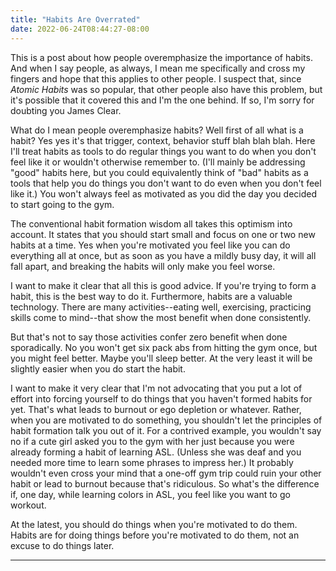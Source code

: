 ```yaml
---
title: "Habits Are Overrated"
date: 2022-06-24T08:44:27-08:00
---
```


This is a post about how people overemphasize the importance of habits.
And when I say people, as always, I mean me specifically and cross my fingers and hope that this applies to other people.
I suspect that, since *Atomic Habits* was so popular, that other people also have this problem, but it's possible that it covered this and I'm the one behind.
If so, I'm sorry for doubting you James Clear.

What do I mean people overemphasize habits?
Well first of all what is a habit?
Yes yes it's that trigger, context, behavior stuff blah blah blah.
Here I'll treat habits as tools to do regular things you want to do when you don't feel like it or wouldn't otherwise remember to.
(I'll mainly be addressing "good" habits here, but you could equivalently think of "bad" habits as a tools that help you do things you don't want to do even when you don't feel like it.)
You won't always feel as motivated as you did the day you decided to start going to the gym.

The conventional habit formation wisdom all takes this optimism into account.
It states that you should start small and focus on one or two new habits at a time.
Yes when you're motivated you feel like you can do everything all at once, but as soon as you have a mildly busy day, it will all fall apart, and breaking the habits will only make you feel worse.

I want to make it clear that all this is good advice.
If you're trying to form a habit, this is the best way to do it.
Furthermore, habits are a valuable technology.
There are many activities--eating well, exercising, practicing skills come to mind--that show the most benefit when done consistently.

But that's not to say those activities confer zero benefit when done sporadically.
No you won't get six pack abs from hitting the gym once, but you might feel better.
Maybe you'll sleep better.
At the very least it will be slightly easier when you do start the habit.

I want to make it very clear that I'm not advocating that you put a lot of effort into forcing yourself to do things that you haven't formed habits for yet.
That's what leads to burnout or ego depletion or whatever.
Rather, when you are motivated to do something, you shouldn't let the principles of habit formation talk you out of it.
For a contrived example, you wouldn't say no if a cute girl asked you to the gym with her just because you were already forming a habit of learning ASL.
(Unless she was deaf and you needed more time to learn some phrases to impress her.)
It probably wouldn't even cross your mind that a one-off gym trip could ruin your other habit or lead to burnout because that's ridiculous.
So what's the difference if, one day, while learning colors in ASL, you feel like you want to go workout.

At the latest, you should do things when you're motivated to do them.
Habits are for doing things before you're motivated to do them, not an excuse to do things later.

---
